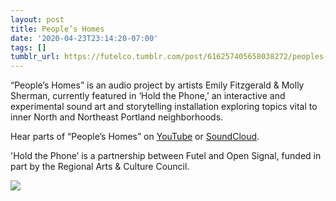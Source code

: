 ```yaml
---
layout: post
title: People’s Homes
date: '2020-04-23T23:14:20-07:00'
tags: []
tumblr_url: https://futelco.tumblr.com/post/616257405658038272/peoples-homes
---
```

“People’s Homes” is an audio project by artists Emily Fitzgerald & Molly Sherman, currently featured in ‘Hold the Phone,’ an interactive and experimental sound art and storytelling installation exploring topics vital to inner North and Northeast Portland neighborhoods.

Hear parts of “People’s Homes” on [YouTube](https://www.youtube.com/watch?time_continue=2&v=8C2ysJsp12w&feature=emb_logo) or [SoundCloud](https://soundcloud.com/opensignalpdx).

'Hold the Phone’ is a partnership between Futel and Open Signal, funded in part by the Regional Arts & Culture Council.

![](https://64.media.tumblr.com/4c72784f12909d746f3c55406dd122ec/de7c7e8f7a3680ae-6e/s540x810/37c3526b7e4cbab977b60fced8d960e6987dfed0.jpg)
